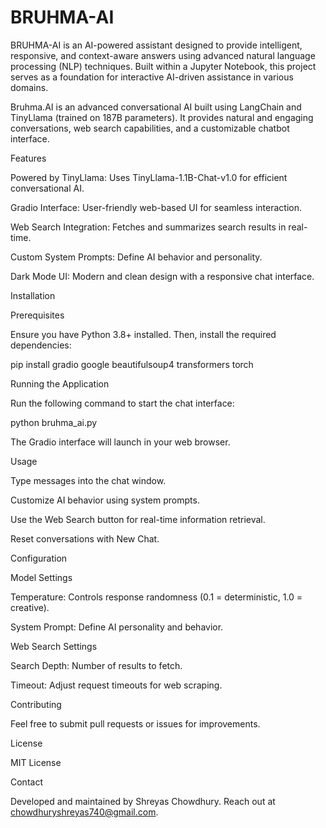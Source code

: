 # BRUHMA-AI
BRUHMA-AI is an AI-powered assistant designed to provide intelligent, responsive, and context-aware answers using advanced natural language processing (NLP) techniques. Built within a Jupyter Notebook, this project serves as a foundation for interactive AI-driven assistance in various domains.


Bruhma.AI is an advanced conversational AI built using LangChain and TinyLlama (trained on 187B parameters). It provides natural and engaging conversations, web search capabilities, and a customizable chatbot interface.

Features

Powered by TinyLlama: Uses TinyLlama-1.1B-Chat-v1.0 for efficient conversational AI.

Gradio Interface: User-friendly web-based UI for seamless interaction.

Web Search Integration: Fetches and summarizes search results in real-time.

Custom System Prompts: Define AI behavior and personality.

Dark Mode UI: Modern and clean design with a responsive chat interface.

Installation

Prerequisites

Ensure you have Python 3.8+ installed. Then, install the required dependencies:

pip install gradio google beautifulsoup4 transformers torch

Running the Application

Run the following command to start the chat interface:

python bruhma_ai.py

The Gradio interface will launch in your web browser.

Usage

Type messages into the chat window.

Customize AI behavior using system prompts.

Use the Web Search button for real-time information retrieval.

Reset conversations with New Chat.

Configuration

Model Settings

Temperature: Controls response randomness (0.1 = deterministic, 1.0 = creative).

System Prompt: Define AI personality and behavior.

Web Search Settings

Search Depth: Number of results to fetch.

Timeout: Adjust request timeouts for web scraping.

Contributing

Feel free to submit pull requests or issues for improvements.

License

MIT License

Contact

Developed and maintained by Shreyas Chowdhury. Reach out at chowdhuryshreyas740@gmail.com.

